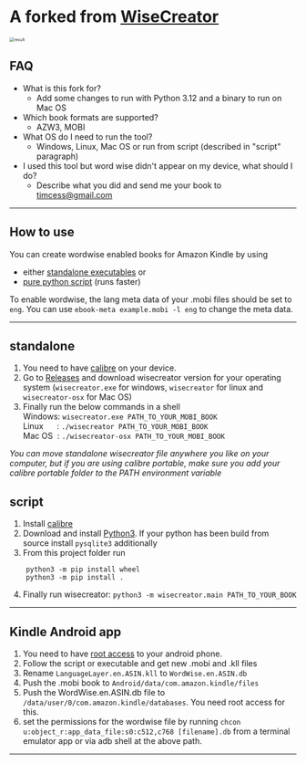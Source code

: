 # A forked from [WiseCreator](https://github.com/tmilovanov/wisecreator)

<img src="./resources/result.png" alt="result" style="zoom: 50%;" />

## FAQ

- What is this fork for?
  - Add some changes to run with Python 3.12 and a binary to run on Mac OS
- Which book formats are supported?
  - AZW3, MOBI
- What OS do I need to run the tool?
  - Windows, Linux, Mac OS or run from script (described in "script" paragraph)
- I used this tool but word wise didn't appear on my device, what should I do?
  - Describe what you did and send me your book to timcess@gmail.com

------

## How to use

You can create wordwise enabled books for Amazon Kindle by using
- either [standalone executables](#standalone) or
- [pure python script](#script) (runs faster)

To enable wordwise, the lang meta data of your .mobi files should be set to `eng`. You can use `ebook-meta example.mobi -l eng` to change the meta data.

---

## standalone

1. You need to have [calibre](https://calibre-ebook.com/) on your device.
2. Go to [Releases](https://github.com/trinhquocviet/wisecreator/releases) and download wisecreator version for your operating system (`wisecreator.exe` for windows, `wisecreator` for linux and `wisecreator-osx` for Mac OS)
3. Finally run the below commands in a shell  
    Windows: `wisecreator.exe PATH_TO_YOUR_MOBI_BOOK`   
    Linux &nbsp; &nbsp; &nbsp;: `./wisecreator PATH_TO_YOUR_MOBI_BOOK`   
    Mac OS &nbsp;: `./wisecreator-osx PATH_TO_YOUR_MOBI_BOOK`

*You can move standalone wisecreator file anywhere you like on your computer, but if you are using calibre portable, make sure you add  your calibre portable folder to the PATH environment variable*  

## script

1.  Install [calibre](https://calibre-ebook.com/)
2.  Download and install [Python3](https://www.python.org/downloads/).
    If your python has been build from source install `pysqlite3` additionally
3.  From this project folder run
```
    python3 -m pip install wheel
    python3 -m pip install .
```
4.  Finally run wisecreator: `python3 -m wisecreator.main PATH_TO_YOUR_BOOK`

---

## Kindle Android app

1. You need to have [root access](https://www.xda-developers.com/root/) to your android phone.
2. Follow the script or executable and get new .mobi and .kll files
3. Rename `LanguageLayer.en.ASIN.kll` to `WordWise.en.ASIN.db`
4. Push the .mobi book to `Android/data/com.amazon.kindle/files`
5. Push the WordWise.en.ASIN.db file to `/data/user/0/com.amazon.kindle/databases`. You need root access for this.
6. set the permissions for the wordwise file by running `chcon u:object_r:app_data_file:s0:c512,c768 [filename].db` from a terminal emulator app or via adb shell at the above path.

---

